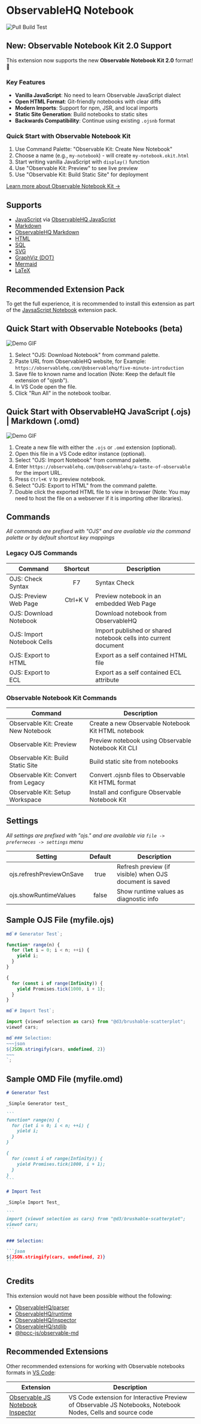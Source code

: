 # ObservableHQ Notebook

![Pull Build Test](https://img.shields.io/github/workflow/status/GordonSmith/vscode-ojs/Pull%20Build%20Test.svg?logo=github&label=Pull%20Build%20Test)

## New: Observable Notebook Kit 2.0 Support

This extension now supports the new **Observable Notebook Kit 2.0** format! 🎉

### Key Features
- **Vanilla JavaScript**: No need to learn Observable JavaScript dialect  
- **Open HTML Format**: Git-friendly notebooks with clear diffs
- **Modern Imports**: Support for npm, JSR, and local imports
- **Static Site Generation**: Build notebooks to static sites
- **Backwards Compatibility**: Continue using existing `.ojsnb` format

### Quick Start with Observable Notebook Kit
1. Use Command Palette: "Observable Kit: Create New Notebook"
2. Choose a name (e.g., `my-notebook`) - will create `my-notebook.okit.html`
3. Start writing vanilla JavaScript with `display()` function
4. Use "Observable Kit: Preview" to see live preview
5. Use "Observable Kit: Build Static Site" for deployment

[Learn more about Observable Notebook Kit →](https://observablehq.com/notebook-kit/)

## Supports

- [JavaScript](https://www.javascript.com/) via [ObservableHQ JavaScript](https://observablehq.com/@observablehq/introduction-to-code?collection=@observablehq/notebook-fundamentals)
- [Markdown](https://www.markdownguide.org/)
- [ObservableHQ Markdown](https://observablehq.com/@observablehq/markdown-quick-reference?collection=@observablehq/notebook-fundamentals)
- [HTML](https://developer.mozilla.org/en-US/docs/Web/HTML)
- [SQL](https://en.wikipedia.org/wiki/SQL)
- [SVG](https://developer.mozilla.org/en-US/docs/Web/SVG)
- [GraphViz (DOT)](https://graphviz.org/)
- [Mermaid](https://mermaid-js.github.io/mermaid/#/)
- [LaTeX](https://www.latex-project.org/about/)

## Recommended Extension Pack

To get the full experience, it is recommended to install this extension as part of the [JavsaScript Notebook](https://marketplace.visualstudio.com/items?itemName=GordonSmith.js-notebook-extension-pack) extension pack.

## Quick Start with Observable Notebooks (beta)

![Demo GIF](./images/ojsDemoNotebook.gif)

1. Select "OJS: Download Notebook" from command palette.
2. Paste URL from ObservableHQ website, for Example: `https://observablehq.com/@observablehq/five-minute-introduction`
3. Save file to known name and location (Note: Keep the default file extension of "ojsnb").
4. In VS Code open the file.
5. Click "Run All" in the notebook toolbar.

## Quick Start with ObservableHQ JavaScript (.ojs) | Markdown (.omd)

![Demo GIF](./images/ojsDemo.gif)

1. Create a new file with either the `.ojs` or `.omd` extension (optional).
2. Open this file in a VS Code editor instance (optional).
3. Select "OJS: Import Notebook" from command palette.
4. Enter `https://observablehq.com/@observablehq/a-taste-of-observable` for the import URL.
5. Press `Ctrl+K V` to preview notebook.
6. Select "OJS: Export to HTML" from the command palette.
7. Double click the exported HTML file to view in browser (Note: You may need to host the file on a webserver if it is importing other libraries).

## Commands

_All commands are prefixed with "OJS" and are available via the command palette or by default shortcut key mappings_

### Legacy OJS Commands

| Command                    | Shortcut | Description                                                     |
| -------------------------- | :------: | --------------------------------------------------------------- |
| OJS: Check Syntax          |    F7    | Syntax Check                                                    |
| OJS: Preview Web Page      | Ctrl+K V | Preview notebook in an embedded Web Page                        |
| OJS: Download Notebook     |          | Download notebook from ObservableHQ                             |
| OJS: Import Notebook Cells |          | Import published or shared notebook cells into current document |
| OJS: Export to HTML        |          | Export as a self contained HTML file                            |
| OJS: Export to ECL         |          | Export as a self contained ECL attribute                        |

### Observable Notebook Kit Commands

| Command                           | Description                                               |
| --------------------------------- | --------------------------------------------------------- |
| Observable Kit: Create New Notebook | Create a new Observable Notebook Kit HTML notebook      |
| Observable Kit: Preview           | Preview notebook using Observable Notebook Kit CLI       |
| Observable Kit: Build Static Site | Build static site from notebooks                         |
| Observable Kit: Convert from Legacy | Convert .ojsnb files to Observable Kit HTML format     |
| Observable Kit: Setup Workspace   | Install and configure Observable Notebook Kit            |

## Settings

_All settings are prefixed with "ojs." and are available via `file -> preferneces -> settings` menu_

| Setting                  | Default | Description                                             |
| ------------------------ | :-----: | ------------------------------------------------------- |
| ojs.refreshPreviewOnSave |  true   | Refresh preview (if visible) when OJS document is saved |
| ojs.showRuntimeValues    |  false  | Show runtime values as diagnostic info                  |

## Sample OJS File (myfile.ojs)

```javascript
md`# Generator Test`;

function* range(n) {
  for (let i = 0; i < n; ++i) {
    yield i;
  }
}

{
  for (const i of range(Infinity)) {
    yield Promises.tick(1000, i + 1);
  }
}

md`# Import Test`;

import {viewof selection as cars} from "@d3/brushable-scatterplot";
viewof cars;

md`### Selection:
~~~json
${JSON.stringify(cars, undefined, 2)}
~~~
`;
```

## Sample OMD File (myfile.omd)

````markdown
# Generator Test

_Simple Generator test_

```
function* range(n) {
  for (let i = 0; i < n; ++i) {
    yield i;
  }
}

{
  for (const i of range(Infinity)) {
    yield Promises.tick(1000, i + 1);
  }
}
```

# Import Test

_Simple Import Test_

```
import {viewof selection as cars} from "@d3/brushable-scatterplot";
viewof cars;
```

### Selection:

```json
${JSON.stringify(cars, undefined, 2)}
```
````

## Credits

This extension would not have been possible without the following:

- [ObservableHQ/parser](https://github.com/observablehq/parser)
- [ObservableHQ/runtime](https://github.com/observablehq/runtime)
- [ObservableHQ/inspector](https://github.com/observablehq/inspector)
- [ObservableHQ/stdlib](https://github.com/observablehq/stdlib)
- [@hpcc-js/observable-md](https://github.com/hpcc-systems/Visualization/tree/master/packages/observable-md)

## Recommended Extensions

Other recommended extensions for working with Observable notebooks formats in [VS Code](https://code.visualstudio.com/):

| Extension                                                                                                                       | Description                                                                                                 |
| ------------------------------------------------------------------------------------------------------------------------------- | ----------------------------------------------------------------------------------------------------------- |
| [Observable JS Notebook Inspector](https://marketplace.visualstudio.com/items?itemName=RandomFractalsInc.js-notebook-inspector) | VS Code extension for Interactive Preview of Observable JS Notebooks, Notebook Nodes, Cells and source code |
